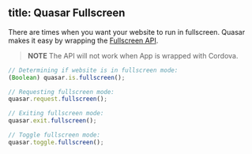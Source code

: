 title: Quasar Fullscreen
---
There are times when you want your website to run in fullscreen.
Quasar makes it easy by wrapping the [Fullscreen API](https://developer.mozilla.org/en-US/docs/Web/API/Fullscreen_API).

> **NOTE**
> The API will not work when App is wrapped with Cordova.

``` js
// Determining if website is in fullscreen mode:
(Boolean) quasar.is.fullscreen();

// Requesting fullscreen mode:
quasar.request.fullscreen();

// Exiting fullscreen mode:
quasar.exit.fullscreen();

// Toggle fullscreen mode:
quasar.toggle.fullscreen();
```
